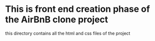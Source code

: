 # This is front end creation phase of the AirBnB clone project
this directory contains all the html and css files of the project
